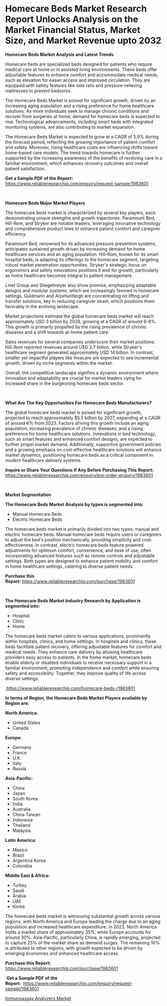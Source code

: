 <p><h1>Homecare Beds Market Research Report Unlocks Analysis on the Market Financial Status, Market Size, and Market Revenue upto 2032</h1></p><p><strong>Homecare Beds Market Analysis and Latest Trends</strong></p>
<p><p>Homecare beds are specialized beds designed for patients who require medical care at home or in assisted living environments. These beds offer adjustable features to enhance comfort and accommodate medical needs, such as elevation for easier access and improved circulation. They are equipped with safety features like side rails and pressure-relieving mattresses to prevent bedsores.</p><p>The Homecare Beds Market is poised for significant growth, driven by an increasing aging population and a rising preference for home healthcare solutions. As more individuals seek to manage chronic conditions and recover from surgeries at home, demand for homecare beds is expected to rise. Technological advancements, including smart beds with integrated monitoring systems, are also contributing to market expansion. </p><p>The Homecare Beds Market is expected to grow at a CAGR of 5.9% during the forecast period, reflecting the growing importance of patient comfort and safety. Moreover, rising healthcare costs are influencing shifts toward home-based care models. The trend towards homecare is further supported by the increasing awareness of the benefits of receiving care in a familiar environment, which enhances recovery outcomes and overall patient satisfaction.</p></p>
<p><strong>Get a Sample PDF of the Report:&nbsp;</strong> <a href="https://www.reliableresearchiq.com/enquiry/request-sample/1983601?utm_campaign=2212&utm_medium=2&utm_source=Github&utm_content=ia&utm_term=04032025&utm_id=homecare-beds">https://www.reliableresearchiq.com/enquiry/request-sample/1983601</a></p>
<p>&nbsp;</p>
<p><strong>Homecare Beds Major Market Players</strong></p>
<p><p>The homecare beds market is characterized by several key players, each demonstrating unique strengths and growth trajectories. Paramount Bed, Hill-Rom, and Stryker are notable leaders, leveraging innovative technology and comprehensive product lines to enhance patient comfort and caregiver efficiency. </p><p>Paramount Bed, renowned for its advanced pressure prevention systems, anticipates sustained growth driven by increasing demand for home healthcare services and an aging population. Hill-Rom, known for its smart hospital beds, is adapting its offerings to the homecare segment, targeting robust market penetration opportunities. Stryker's strategic focus on ergonomics and safety innovations positions it well for growth, particularly as home healthcare becomes integral to patient management.</p><p>Linet Group and Stiegelmeyer also show promise, emphasizing adaptable designs and modular systems, which are increasingly favored in homecare settings. Guldmann and ArjoHuntleigh are concentrating on lifting and transfer solutions, key in reducing caregiver strain, which positions them favorably in the evolving landscape.</p><p>Market projections estimate the global homecare beds market will reach approximately USD 3 billion by 2028, growing at a CAGR of around 6-8%. This growth is primarily propelled by the rising prevalence of chronic diseases and a shift towards at-home patient care. </p><p>Sales revenues for several companies underscore their market positions: Hill-Rom reported revenues around USD 2.7 billion, while Stryker's healthcare segment generated approximately USD 14 billion. In contrast, smaller yet impactful players like Invacare are expected to see incremental growth, driven by niche segments within the market. </p><p>Overall, the competitive landscape signifies a dynamic environment where innovation and adaptability are crucial for market leaders vying for increased share in the burgeoning homecare beds sector.</p></p>
<p>&nbsp;</p>
<p><strong>What Are The Key Opportunities For Homecare Beds Manufacturers?</strong></p>
<p><p>The global homecare beds market is poised for significant growth, projected to reach approximately $5.5 billion by 2027, expanding at a CAGR of around 6% from 2023. Factors driving this growth include an aging population, increasing prevalence of chronic diseases, and a rising preference for home healthcare solutions. Innovations in bed technology, such as smart features and enhanced comfort designs, are expected to further propel market demand. Additionally, supportive government policies and a growing emphasis on cost-effective healthcare solutions will enhance market dynamics, positioning homecare beds as a critical component in modern healthcare delivery systems.</p></p>
<p><strong>Inquire or Share Your Questions If Any Before Purchasing This Report:</strong> <a href="https://www.reliableresearchiq.com/enquiry/pre-order-enquiry/1983601?utm_campaign=2212&utm_medium=2&utm_source=Github&utm_content=ia&utm_term=04032025&utm_id=homecare-beds">https://www.reliableresearchiq.com/enquiry/pre-order-enquiry/1983601</a></p>
<p>&nbsp;</p>
<p><strong>Market Segmentation</strong></p>
<p><strong>The Homecare Beds Market Analysis by types is segmented into:</strong></p>
<p><ul><li>Manual Homecare Beds</li><li>Electric Homecare Beds</li></ul></p>
<p><p>The homecare beds market is primarily divided into two types: manual and electric homecare beds. Manual homecare beds require users or caregivers to adjust the bed's position mechanically, providing simplicity and cost-effectiveness. In contrast, electric homecare beds feature powered adjustments for optimum comfort, convenience, and ease of use, often incorporating advanced features such as remote controls and adjustable settings. Both types are designed to enhance patient mobility and comfort in home healthcare settings, catering to diverse patient needs.</p></p>
<p><strong>Purchase this Report:&nbsp;</strong><a href="https://www.reliableresearchiq.com/purchase/1983601?utm_campaign=2212&utm_medium=2&utm_source=Github&utm_content=ia&utm_term=04032025&utm_id=homecare-beds">https://www.reliableresearchiq.com/purchase/1983601</a></p>
<p>&nbsp;</p>
<p><strong>The Homecare Beds Market Industry Research by Application is segmented into:</strong></p>
<p><ul><li>Hospital</li><li>Clinic</li><li>Home</li></ul></p>
<p><p>The homecare beds market caters to various applications, prominently within hospitals, clinics, and home settings. In hospitals and clinics, these beds facilitate patient recovery, offering adjustable features for comfort and medical needs. They enhance care delivery by allowing healthcare providers easy access to patients. In the home market, homecare beds enable elderly or disabled individuals to receive necessary support in a familiar environment, promoting independence and comfort while ensuring safety and accessibility. Together, they improve quality of life across diverse settings.</p></p>
<p><a href="https://www.reliableresearchiq.com/homecare-beds-r1983601?utm_campaign=2212&utm_medium=2&utm_source=Github&utm_content=ia&utm_term=04032025&utm_id=homecare-beds">&nbsp;https://www.reliableresearchiq.com/homecare-beds-r1983601</a></p>
<p><strong>In terms of Region, the Homecare Beds Market Players available by Region are:</strong></p>
<p>
    <p> <strong> North America: </strong>
        <ul>
            <li>United States</li>
            <li>Canada</li>
        </ul>
        </p> 
    <p> <strong> Europe: </strong>
        <ul>
            <li>Germany</li>
            <li>France</li>
            <li>U.K.</li>
            <li>Italy</li>
            <li>Russia</li>
        </ul>
        </p> 
    <p> <strong> Asia-Pacific: </strong>
        <ul>
            <li>China</li>
            <li>Japan</li>
            <li>South Korea</li>
            <li>India</li>
            <li>Australia</li>
            <li>China Taiwan</li>
            <li>Indonesia</li>
            <li>Thailand</li>
            <li>Malaysia</li>
        </ul>
        </p> 
    <p> <strong> Latin America: </strong>
        <ul>
            <li>Mexico</li>
            <li>Brazil</li>
            <li>Argentina Korea</li>
            <li>Colombia</li>
        </ul>
        </p> 
    <p> <strong> Middle East & Africa: </strong>
        <ul>
            <li>Turkey</li>
            <li>Saudi</li>
            <li>Arabia</li>
            <li>UAE</li>
            <li>Korea</li>
        </ul>
    </p>
    </p>
<p><p>The homecare beds market is witnessing substantial growth across various regions, with North America and Europe leading the charge due to an aging population and increased healthcare expenditure. In 2023, North America holds a market share of approximately 35%, while Europe accounts for around 30%. Asia-Pacific, particularly China, is rapidly emerging, projected to capture 25% of the market share as demand surges. The remaining 10% is attributed to other regions, with growth expected to be driven by emerging economies and enhanced healthcare access.</p></p>
<p><strong>Purchase this Report: </strong><a href="https://www.reliableresearchiq.com/purchase/1983601?utm_campaign=2212&utm_medium=2&utm_source=Github&utm_content=ia&utm_term=04032025&utm_id=homecare-beds">https://www.reliableresearchiq.com/purchase/1983601</a></p>
<p>&nbsp;<strong>Get a Sample PDF of the Report:&nbsp;&nbsp;</strong><a href="https://www.reliableresearchiq.com/enquiry/request-sample/1983601?utm_campaign=2212&utm_medium=2&utm_source=Github&utm_content=ia&utm_term=04032025&utm_id=homecare-beds">https://www.reliableresearchiq.com/enquiry/request-sample/1983601</a></p>
<p><strong></strong></p>
<p><p><a href="https://github.com/AshrafKhan865/Market-Research-Report-List-1/blob/main/immunoassay-analyzers-market.md?utm_campaign=2212&utm_medium=2&utm_source=Github&utm_content=ia&utm_term=04032025&utm_id=homecare-beds">Immunoassay Analyzers Market</a></p></p>